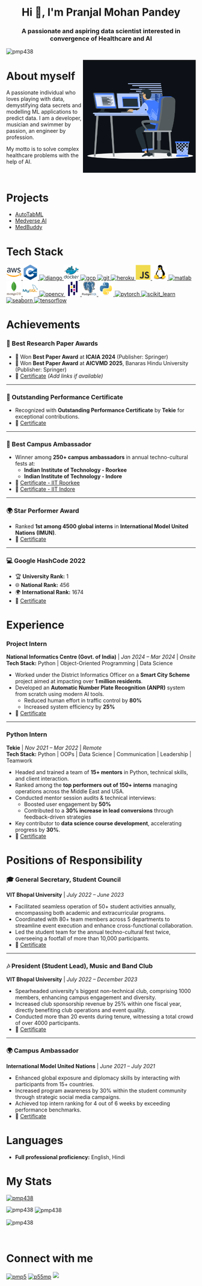 <h1 align="center">Hi 👋, I'm Pranjal Mohan Pandey</h1>
<h3 align="center">A passionate and aspiring data scientist interested in convergence of Healthcare and AI</h3>

<p align="left"> <img src="https://komarev.com/ghpvc/?username=pmp438&label=Profile%20views&color=0e75b6&style=flat" alt="pmp438" /> </p>

<a href="https://www.linkedin.com/in/sakalya-mitra/"><img src="https://github.com/Sakalya100/mlh-init/blob/master/animation_500_kxa883sd.gif" align="right" height="300"></a>

# About myself

A passionate individual who loves playing with data, demystifying data secrets and modelling ML applications to predict data. I am a developer, musician and swimmer by passion, an engineer by profession.

My motto is to solve complex healthcare problems with the help of AI.

&nbsp;&nbsp;

# Projects
- [AutoTabML](https://huggingface.co/spaces/pmp438/Autotabml)
- [Medverse AI](https://pmp438.pythonanywhere.com/)
- [MedBuddy](https://huggingface.co/spaces/pmp438/med-buddy)
  
# Tech Stack
<p align="left"> <a href="https://aws.amazon.com" target="_blank" rel="noreferrer"> <img src="https://raw.githubusercontent.com/devicons/devicon/master/icons/amazonwebservices/amazonwebservices-original-wordmark.svg" alt="aws" width="40" height="40"/> </a> <a href="https://www.w3schools.com/cpp/" target="_blank" rel="noreferrer"> <img src="https://raw.githubusercontent.com/devicons/devicon/master/icons/cplusplus/cplusplus-original.svg" alt="cplusplus" width="40" height="40"/> </a> <a href="https://www.djangoproject.com/" target="_blank" rel="noreferrer"> <img src="https://cdn.worldvectorlogo.com/logos/django.svg" alt="django" width="40" height="40"/> </a> <a href="https://www.docker.com/" target="_blank" rel="noreferrer"> <img src="https://raw.githubusercontent.com/devicons/devicon/master/icons/docker/docker-original-wordmark.svg" alt="docker" width="40" height="40"/> </a> <a href="https://cloud.google.com" target="_blank" rel="noreferrer"> <img src="https://www.vectorlogo.zone/logos/google_cloud/google_cloud-icon.svg" alt="gcp" width="40" height="40"/> </a> <a href="https://git-scm.com/" target="_blank" rel="noreferrer"> <img src="https://www.vectorlogo.zone/logos/git-scm/git-scm-icon.svg" alt="git" width="40" height="40"/> </a> <a href="https://heroku.com" target="_blank" rel="noreferrer"> <img src="https://www.vectorlogo.zone/logos/heroku/heroku-icon.svg" alt="heroku" width="40" height="40"/> </a> <a href="https://developer.mozilla.org/en-US/docs/Web/JavaScript" target="_blank" rel="noreferrer"> <img src="https://raw.githubusercontent.com/devicons/devicon/master/icons/javascript/javascript-original.svg" alt="javascript" width="40" height="40"/> </a> <a href="https://www.linux.org/" target="_blank" rel="noreferrer"> <img src="https://raw.githubusercontent.com/devicons/devicon/master/icons/linux/linux-original.svg" alt="linux" width="40" height="40"/> </a> <a href="https://www.mathworks.com/" target="_blank" rel="noreferrer"> <img src="https://upload.wikimedia.org/wikipedia/commons/2/21/Matlab_Logo.png" alt="matlab" width="40" height="40"/> </a> <a href="https://www.mongodb.com/" target="_blank" rel="noreferrer"> <img src="https://raw.githubusercontent.com/devicons/devicon/master/icons/mongodb/mongodb-original-wordmark.svg" alt="mongodb" width="40" height="40"/> </a> <a href="https://www.mysql.com/" target="_blank" rel="noreferrer"> <img src="https://raw.githubusercontent.com/devicons/devicon/master/icons/mysql/mysql-original-wordmark.svg" alt="mysql" width="40" height="40"/> </a> <a href="https://opencv.org/" target="_blank" rel="noreferrer"> <img src="https://www.vectorlogo.zone/logos/opencv/opencv-icon.svg" alt="opencv" width="40" height="40"/> </a> <a href="https://pandas.pydata.org/" target="_blank" rel="noreferrer"> <img src="https://raw.githubusercontent.com/devicons/devicon/2ae2a900d2f041da66e950e4d48052658d850630/icons/pandas/pandas-original.svg" alt="pandas" width="40" height="40"/> </a> <a href="https://www.postgresql.org" target="_blank" rel="noreferrer"> <img src="https://raw.githubusercontent.com/devicons/devicon/master/icons/postgresql/postgresql-original-wordmark.svg" alt="postgresql" width="40" height="40"/> </a> <a href="https://www.python.org" target="_blank" rel="noreferrer"> <img src="https://raw.githubusercontent.com/devicons/devicon/master/icons/python/python-original.svg" alt="python" width="40" height="40"/> </a> <a href="https://pytorch.org/" target="_blank" rel="noreferrer"> <img src="https://www.vectorlogo.zone/logos/pytorch/pytorch-icon.svg" alt="pytorch" width="40" height="40"/> </a> <a href="https://scikit-learn.org/" target="_blank" rel="noreferrer"> <img src="https://upload.wikimedia.org/wikipedia/commons/0/05/Scikit_learn_logo_small.svg" alt="scikit_learn" width="40" height="40"/> </a> <a href="https://seaborn.pydata.org/" target="_blank" rel="noreferrer"> <img src="https://seaborn.pydata.org/_images/logo-mark-lightbg.svg" alt="seaborn" width="40" height="40"/> </a> <a href="https://www.tensorflow.org" target="_blank" rel="noreferrer"> <img src="https://www.vectorlogo.zone/logos/tensorflow/tensorflow-icon.svg" alt="tensorflow" width="40" height="40"/> </a> </p>

# Achievements

### 📝 Best Research Paper Awards
- 🥇 Won **Best Paper Award** at **ICAIA 2024** (Publisher: Springer)  
- 🥇 Won **Best Paper Award** at **AICVMD 2025**, Banaras Hindu University (Publisher: Springer)  
- 📄 [Certificate](#) *(Add links if available)*

---

### 🌟 Outstanding Performance Certificate
- Recognized with **Outstanding Performance Certificate** by **Tekie** for exceptional contributions.  
- 📄 [Certificate](#)

---

### 🏅 Best Campus Ambassador
- Winner among **250+ campus ambassadors** in annual techno-cultural fests at:  
  - **Indian Institute of Technology - Roorkee**  
  - **Indian Institute of Technology - Indore**  
- 📄 [Certificate - IIT Roorkee](#)  
- 📄 [Certificate - IIT Indore](#)

---

### 🌍 Star Performer Award
- Ranked **1st among 4500 global interns** in **International Model United Nations (IMUN)**.  
- 📄 [Certificate](#)

---

### 💻 Google HashCode 2022
- 🏆 **University Rank:** 1  
- 🌐 **National Rank:** 456  
- 🌍 **International Rank:** 1674  
- 📄 [Certificate](#)


# Experience
### Project Intern  
**National Informatics Centre (Govt. of India)** | *Jan 2024 – Mar 2024* | *Onsite*  
**Tech Stack:** Python | Object-Oriented Programming | Data Science  
- Worked under the District Informatics Officer on a **Smart City Scheme** project aimed at impacting over **1 million residents**.  
- Developed an **Automatic Number Plate Recognition (ANPR)** system from scratch using modern AI tools.  
  - Reduced human effort in traffic control by **80%**  
  - Increased system efficiency by **25%**  
- 📄 [Certificate](#)

---

### Python Intern  
**Tekie** | *Nov 2021 – Mar 2022* | *Remote*  
**Tech Stack:** Python | OOPs | Data Science | Communication | Leadership | Teamwork  
- Headed and trained a team of **15+ mentors** in Python, technical skills, and client interaction.  
- Ranked among the **top performers out of 150+ interns** managing operations across the Middle East and USA.  
- Conducted mentor session audits & technical interviews:  
  - Boosted user engagement by **50%**  
  - Contributed to a **30% increase in lead conversions** through feedback-driven strategies  
- Key contributor to **data science course development**, accelerating progress by **30%**.  
- 📄 [Certificate](#)

  
# Positions of Responsibility

### 🎓 General Secretary, Student Council  
**VIT Bhopal University** | *July 2022 – June 2023*  
- Facilitated seamless operation of 50+ student activities annually, encompassing both academic and extracurricular programs.  
- Coordinated with 80+ team members across 5 departments to streamline event execution and enhance cross-functional collaboration.  
- Led the student team for the annual techno-cultural fest twice, overseeing a footfall of more than 10,000 participants.  
- 📄 [Certificate](#) 

---

### 🎶 President (Student Lead), Music and Band Club  
**VIT Bhopal University** | *July 2022 – December 2023*  
- Spearheaded university's biggest non-technical club, comprising 1000 members, enhancing campus engagement and diversity.  
- Increased club sponsorship revenue by 25% within one fiscal year, directly benefiting club operations and event quality.  
- Conducted more than 20 events during tenure, witnessing a total crowd of over 4000 participants.  
- 📄 [Certificate](#)

---

### 🌍 Campus Ambassador  
**International Model United Nations** | *June 2021 – July 2021*  
- Enhanced global exposure and diplomacy skills by interacting with participants from 15+ countries.  
- Increased program awareness by 30% within the student community through strategic social media campaigns.  
- Achieved top intern ranking for 4 out of 6 weeks by exceeding performance benchmarks.  
- 📄 [Certificate](#) 

# Languages
- <strong>Full professional proficiency:</strong> English, Hindi
# My Stats
<p align="left"> <a href="https://github.com/ryo-ma/github-profile-trophy"><img src="https://github-profile-trophy.vercel.app/?username=pmp438" alt="pmp438" /></a> </p>
<p><img align="left" src="https://github-readme-stats.vercel.app/api/top-langs?username=pmp438&show_icons=true&locale=en&layout=compact" alt="pmp438" /></p>

<p>&nbsp;<img align="center" src="https://github-readme-stats.vercel.app/api?username=pmp438&show_icons=true&locale=en" alt="pmp438" /></p>

<p><img align="center" src="https://github-readme-streak-stats.herokuapp.com/?user=pmp438&" alt="pmp438" /></p>

&nbsp;&nbsp;
# Connect with me
<p align="left">
<a href="https://linkedin.com/in/pmp5" target="blank"><img align="center" src="https://raw.githubusercontent.com/rahuldkjain/github-profile-readme-generator/master/src/images/icons/Social/linked-in-alt.svg" alt="pmp5" height="30" width="40" /></a>
<a href="https://www.leetcode.com/p55mp" target="blank"><img align="center" src="https://raw.githubusercontent.com/rahuldkjain/github-profile-readme-generator/master/src/images/icons/Social/leet-code.svg" alt="p55mp" height="30" width="40" /></a>
<a href="https://drive.google.com/file/d/1gVb4ipIV8sjxRD39cm2MbqTvgVcPh379/view?usp=sharing "><img height="30" src="https://github.com/anirudhbelwadi/anirudhbelwadi/blob/master/images/resume.png"></a>&nbsp;&nbsp;
</p>
